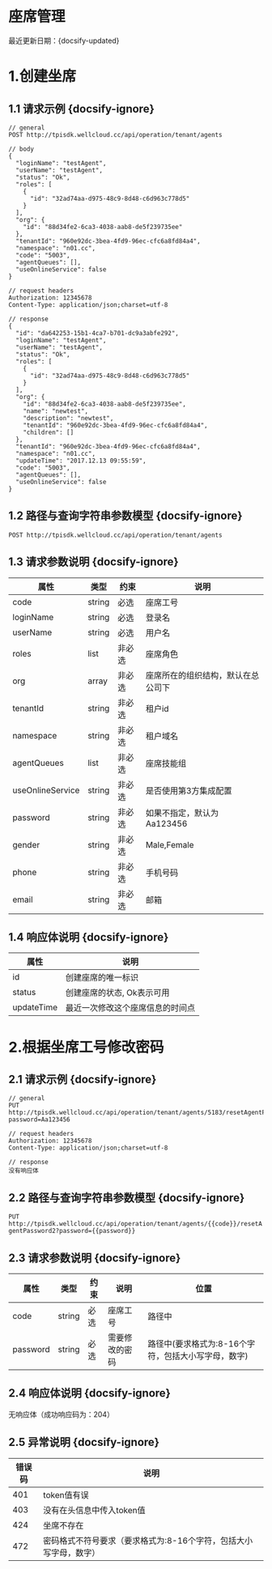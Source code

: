 # 座席管理

最近更新日期：{docsify-updated}

# 1.创建坐席

## 1.1 请求示例 {docsify-ignore}

```
// general
POST http://tpisdk.wellcloud.cc/api/operation/tenant/agents

// body
{
  "loginName": "testAgent",
  "userName": "testAgent",
  "status": "Ok",
  "roles": [
    {
      "id": "32ad74aa-d975-48c9-8d48-c6d963c778d5"
    }
  ],
  "org": {
    "id": "88d34fe2-6ca3-4038-aab8-de5f239735ee"
  },
  "tenantId": "960e92dc-3bea-4fd9-96ec-cfc6a8fd84a4",
  "namespace": "n01.cc",
  "code": "5003",
  "agentQueues": [],
  "useOnlineService": false
}

// request headers
Authorization: 12345678
Content-Type: application/json;charset=utf-8

// response
{
  "id": "da642253-15b1-4ca7-b701-dc9a3abfe292",
  "loginName": "testAgent",
  "userName": "testAgent",
  "status": "Ok",
  "roles": [
    {
      "id": "32ad74aa-d975-48c9-8d48-c6d963c778d5"
    }
  ],
  "org": {
    "id": "88d34fe2-6ca3-4038-aab8-de5f239735ee",
    "name": "newtest",
    "description": "newtest",
    "tenantId": "960e92dc-3bea-4fd9-96ec-cfc6a8fd84a4",
    "children": []
  },
  "tenantId": "960e92dc-3bea-4fd9-96ec-cfc6a8fd84a4",
  "namespace": "n01.cc",
  "updateTime": "2017.12.13 09:55:59",
  "code": "5003",
  "agentQueues": [],
  "useOnlineService": false
}
```

## 1.2 路径与查询字符串参数模型 {docsify-ignore}

`POST http://tpisdk.wellcloud.cc/api/operation/tenant/agents`

## 1.3 请求参数说明 {docsify-ignore}

属性 | 类型 | 约束 | 说明
--- | --- | --- | ---
code | string | 必选|  座席工号
loginName| string | 必选|  登录名
userName| string | 必选|   用户名
roles |list|非必选|座席角色
org |array| 非必选|座席所在的组织结构，默认在总公司下
tenantId|string |非必选|租户id
namespace|string|非必选|租户域名
agentQueues|list|非必选|座席技能组
useOnlineService|string|非必选|是否使用第3方集成配置
password|string|非必选|如果不指定，默认为Aa123456
gender|string|非必选|Male,Female
phone|string|非必选|手机号码
email|string|非必选|邮箱

## 1.4 响应体说明 {docsify-ignore}


| 属性         | 说明               |
| ---------- | ---------------- |
| id         | 创建座席的唯一标识        |
| status     | 创建座席的状态, Ok表示可用  |
| updateTime | 最近一次修改这个座席信息的时间点 |

# 2.根据坐席工号修改密码

## 2.1 请求示例 {docsify-ignore}

```
// general
PUT http://tpisdk.wellcloud.cc/api/operation/tenant/agents/5183/resetAgentPassword2?password=Aa123456

// request headers
Authorization: 12345678
Content-Type: application/json;charset=utf-8

// response
没有响应体
```

## 2.2 路径与查询字符串参数模型 {docsify-ignore}

`PUT http://tpisdk.wellcloud.cc/api/operation/tenant/agents/{{code}}/resetAgentPassword2?password={{password}}`

## 2.3 请求参数说明 {docsify-ignore}

| 属性       | 类型     | 约束   | 说明      | 位置                                       |
| -------- | ------ | ---- | ------- | ---------------------------------------- |
| code     | string | 必选   | 座席工号    | 路径中                                      |
| password | string | 必选   | 需要修改的密码 | 路径中(要求格式为:8-16个字符，包括大小写字母，数字) |

## 2.4 响应体说明 {docsify-ignore}

无响应体（成功响应码为：204）

## 2.5 异常说明 {docsify-ignore}

| 错误码  | 说明                               |
| ---- | -------------------------------- |
| 401  | token值有误                         |
| 403  | 没有在头信息中传入token值                  |
| 424  | 坐席不存在                            |
| 472  | 密码格式不符号要求（要求格式为:8-16个字符，包括大小写字母，数字） |
